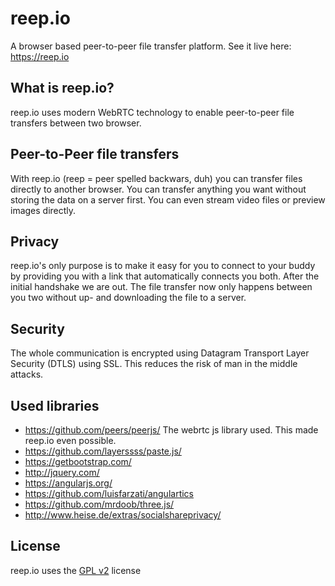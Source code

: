 reep.io
=======
A browser based peer-to-peer file transfer platform. See it live here: https://reep.io

What is reep.io?
---
reep.io uses modern WebRTC technology to enable peer-to-peer file transfers between two browser.

Peer-to-Peer file transfers
---
With reep.io (reep = peer spelled backwars, duh) you can transfer files directly to another browser. You can transfer anything you want without storing the data on a server first. You can even stream video files or preview images directly. 

Privacy
---
reep.io's only purpose is to make it easy for you to connect to your buddy by providing you with a link that automatically connects you both. After the initial handshake we are out. The file transfer now only happens between you two without up- and downloading the file to a server.

Security
---
The whole communication is encrypted using Datagram Transport Layer Security (DTLS) using SSL. This reduces the risk of man in the middle attacks.

Used libraries
---
* https://github.com/peers/peerjs/ The webrtc js library used. This made reep.io even possible.
* https://github.com/layerssss/paste.js/
* https://getbootstrap.com/
* http://jquery.com/
* https://angularjs.org/
* https://github.com/luisfarzati/angulartics
* https://github.com/mrdoob/three.js/
* http://www.heise.de/extras/socialshareprivacy/

License
---
reep.io uses the [GPL v2](http://www.gnu.org/licenses/gpl-2.0.html) license
